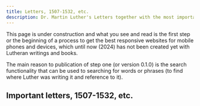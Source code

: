 ```yaml
---
title: Letters, 1507-1532, etc.
description: Dr. Martin Luther's Letters together with the most important letters addressed to him and some other strikingly interesting documents. Letters from the year 1507 to 1532 incl.
---
```


This page is under construction and what you see and read is the first step or the beginning of a process to get the best responsive websites for mobile phones and devices, which until now (2024) has not been created yet with Lutheran writings and books.

The main reason to publication of step one (or version 0.1.0) is the search functionality that can be used to searching for words or phrases (to find where Luther was writing it and reference to it).

## Important letters, 1507-1532, etc.
